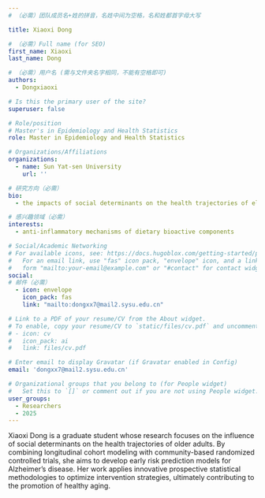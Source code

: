```yaml
---
# （必需）团队成员名+姓的拼音，名姓中间为空格，名和姓都首字母大写

title: Xiaoxi Dong

# （必需）Full name (for SEO)
first_name: Xiaoxi
last_name: Dong

# （必需）用户名 (需与文件夹名字相同，不能有空格即可)
authors:
  - Dongxiaoxi

# Is this the primary user of the site?
superuser: false

# Role/position
# Master's in Epidemiology and Health Statistics
role: Master in Epidemiology and Health Statistics

# Organizations/Affiliations
organizations:
  - name: Sun Yat-sen University
    url: ''

# 研究方向（必需）
bio: 
  - the impacts of social determinants on the health trajectories of elderly populations

# 感兴趣领域（必需）
interests:
  - anti-inflammatory mechanisms of dietary bioactive components

# Social/Academic Networking
# For available icons, see: https://docs.hugoblox.com/getting-started/page-builder/#icons
#   For an email link, use "fas" icon pack, "envelope" icon, and a link in the
#   form "mailto:your-email@example.com" or "#contact" for contact widget.
social:
# 邮件（必需）
  - icon: envelope
    icon_pack: fas
    link: "mailto:dongxx7@mail2.sysu.edu.cn"

# Link to a PDF of your resume/CV from the About widget.
# To enable, copy your resume/CV to `static/files/cv.pdf` and uncomment the lines below.
# - icon: cv
#   icon_pack: ai
#   link: files/cv.pdf

# Enter email to display Gravatar (if Gravatar enabled in Config)
email: 'dongxx7@mail2.sysu.edu.cn'

# Organizational groups that you belong to (for People widget)
#   Set this to `[]` or comment out if you are not using People widget.
user_groups:
  - Researchers
  - 2025
---
```


Xiaoxi Dong is a graduate student whose research focuses on the influence of social determinants on the health trajectories of older adults. By combining longitudinal cohort modeling with community-based randomized controlled trials, she aims to develop early risk prediction models for Alzheimer’s disease. Her work applies innovative prospective statistical methodologies to optimize intervention strategies, ultimately contributing to the promotion of healthy aging.


